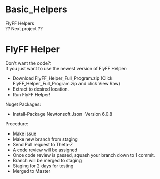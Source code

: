# Basic_Helpers
FlyFF Helpers  
?? Next project ??

FlyFF Helper
============  
Don't want the code?:  
If you just want to use the newest version of FlyFF Helper:  
 * Download FlyFF_Helper_Full_Program.zip (Click FlyFF_Helper_Full_Program.zip and click View Raw)
 * Extract to desired location.
 * Run FlyFF Helper!

Nuget Packages:
 * Install-Package Newtonsoft.Json -Version 6.0.8  

Procedure:
 * Make issue
 * Make new branch from staging
 * Send Pull request to Theta-Z
 * A code review will be assigned
 * Once code review is passed, squash your branch down to 1 commit.
 * Branch will be merged to staging
 * Staging for 2 days for testing
 * Merged to Master
